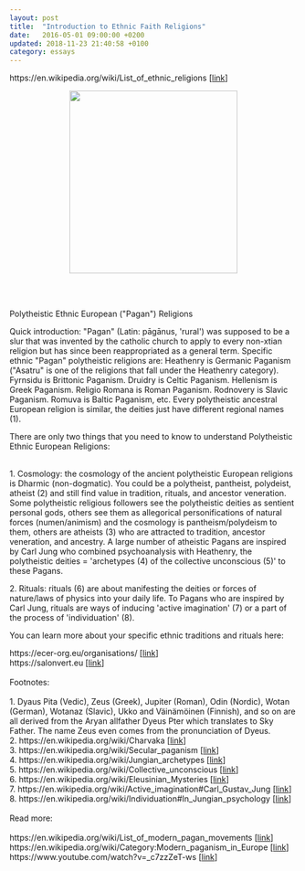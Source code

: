 ```yaml
---
layout: post
title:  "Introduction to Ethnic Faith Religions"
date:   2016-05-01 09:00:00 +0200
updated: 2018-11-23 21:40:58 +0100
category: essays
---
```


<p>https://en.wikipedia.org/wiki/List_of_ethnic_religions [<a href="https://en.wikipedia.org/wiki/List_of_ethnic_religions" rel="nofollow" target="_blank">link</a>]<br /></p><div class="separator" style="clear: both; text-align: center;"><a href="https://blogger.googleusercontent.com/img/b/R29vZ2xl/AVvXsEhONWOUcgtcxxIk2FgeJGfwqoIoE3YI707mNDC2Cg6IafQitC8IL6TqN5wVu9vc93vJAKeecFALchR1e1ni9jrXtw9NaClOmmQOzQ8Zk2x9WOBJdytvFi9Hv5Cy0v0A_V1_tdRyAqyDEwG4PphV6jFPxArBFvx5j40GfMIyIVdCWERDOKcrUydEsf2EAhQ/s4285/religions.png" style="margin-left: 1em; margin-right: 1em;"><img border="0" data-original-height="4285" data-original-width="3942" height="320" src="https://blogger.googleusercontent.com/img/b/R29vZ2xl/AVvXsEhONWOUcgtcxxIk2FgeJGfwqoIoE3YI707mNDC2Cg6IafQitC8IL6TqN5wVu9vc93vJAKeecFALchR1e1ni9jrXtw9NaClOmmQOzQ8Zk2x9WOBJdytvFi9Hv5Cy0v0A_V1_tdRyAqyDEwG4PphV6jFPxArBFvx5j40GfMIyIVdCWERDOKcrUydEsf2EAhQ/s320/religions.png" width="294" /></a></div><br /><p><br /></p><p>Polytheistic Ethnic European ("Pagan") Religions</p><p>Quick introduction: "Pagan" (Latin: pāgānus, 'rural') was supposed to be a slur that was invented by the catholic church to apply to every non-xtian religion but has since been reappropriated as a general term. Specific ethnic "Pagan" polytheistic religions are: Heathenry is Germanic Paganism ("Asatru" is one of the religions that fall under the Heathenry category). Fyrnsidu is Brittonic Paganism. Druidry is Celtic Paganism. Hellenism is Greek Paganism. Religio Romana is Roman Paganism. Rodnovery is Slavic Paganism. Romuva is Baltic Paganism, etc. Every polytheistic ancestral European religion is similar, the deities just have different regional names (1).</p>There are only two things that you need to know to understand Polytheistic Ethnic European Religions:<div><br /><p><span style="text-align: left;">1. Cosmology: the cosmology of the ancient polytheistic European religions is Dharmic (non-dogmatic). You could be a polytheist, pantheist, polydeist, atheist (2)&nbsp;and still find value in tradition, rituals, and ancestor veneration. Some polytheistic religious followers&nbsp;see the polytheistic deities as sentient personal gods, others see them as allegorical personifications of natural forces (numen/animism) and the cosmology is pantheism/polydeism to them, others are atheists (3) who are attracted to tradition, ancestor veneration, and ancestry. A large number of atheistic Pagans are inspired by Carl Jung who combined psychoanalysis with Heathenry, the polytheistic deities = 'archetypes (4) of the collective unconscious (5)' to these Pagans.</span></p><p>2. Rituals: rituals (6) are about manifesting the deities or forces of nature/laws of physics into your daily life. To Pagans who are inspired by Carl Jung, rituals are ways of inducing 'active imagination' (7)&nbsp;or a part of the process of 'individuation' (8). </p><p>You can learn more about your specific ethnic traditions and rituals here:</p>https://ecer-org.eu/organisations/ [<a href="https://ecer-org.eu/organisations/" rel="nofollow" target="_blank">link</a>]<br />https://salonvert.eu [<a href="https://salonvert.eu" rel="nofollow" target="_blank">link</a>]</div><div><br /></div><div>Footnotes:</div><div><br /></div><div>1. Dyaus Pita (Vedic), Zeus (Greek), Jupiter (Roman), Odin (Nordic), Wotan (German), Wotanaz (Slavic), Ukko and Väinämöinen (Finnish), and so on are all derived from the Aryan allfather Dyeus Pter which translates to Sky Father. The name Zeus even comes from the pronunciation of Dyeus.<br />2. https://en.wikipedia.org/wiki/Charvaka [<a href="https://en.wikipedia.org/wiki/Charvaka" rel="nofollow" target="_blank">link</a>]<br />3. https://en.wikipedia.org/wiki/Secular_paganism [<a href="https://en.wikipedia.org/wiki/Secular_paganism" rel="nofollow" target="_blank">link</a>] <br />4. https://en.wikipedia.org/wiki/Jungian_archetypes [<a href="https://en.wikipedia.org/wiki/Jungian_archetypes" rel="nofollow" target="_blank">link</a>]<br />5. https://en.wikipedia.org/wiki/Collective_unconscious [<a href="https://en.wikipedia.org/wiki/Collective_unconscious" rel="nofollow" target="_blank">link</a>]<br />6. https://en.wikipedia.org/wiki/Eleusinian_Mysteries [<a href="https://en.wikipedia.org/wiki/Eleusinian_Mysteries" rel="nofollow" target="_blank">link</a>]<br />7. https://en.wikipedia.org/wiki/Active_imagination#Carl_Gustav_Jung [<a href="https://en.wikipedia.org/wiki/Active_imagination#Carl_Gustav_Jung" rel="nofollow" target="_blank">link</a>]<br />8. https://en.wikipedia.org/wiki/Individuation#In_Jungian_psychology [<a href="https://en.wikipedia.org/wiki/Individuation#In_Jungian_psychology" rel="nofollow" target="_blank">link</a>]<br /><br />Read more:<br /><br />https://en.wikipedia.org/wiki/List_of_modern_pagan_movements [<a href="https://en.wikipedia.org/wiki/List_of_modern_pagan_movements" rel="nofollow" target="_blank">link</a>]<br />https://en.wikipedia.org/wiki/Category:Modern_paganism_in_Europe [<a href="https://en.wikipedia.org/wiki/Category:Modern_paganism_in_Europe" rel="nofollow" target="_blank">link</a>]<br />https://www.youtube.com/watch?v=_c7zzZeT-ws [<a href="https://www.youtube.com/watch?v=_c7zzZeT-ws" rel="nofollow" target="_blank">link</a>]</div>
